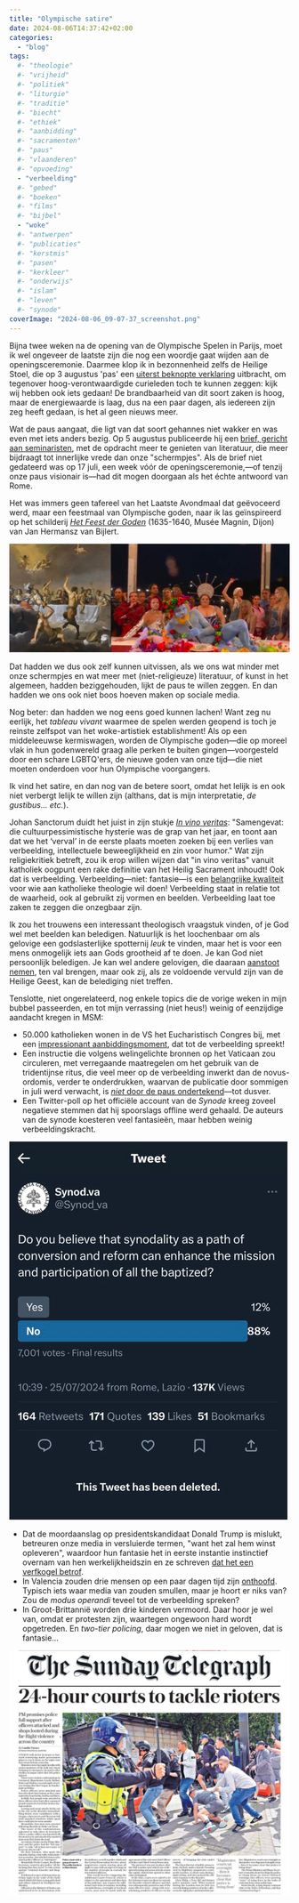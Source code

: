 ```yaml
---
title: "Olympische satire"
date: 2024-08-06T14:37:42+02:00
categories: 
  - "blog"
tags:
  #- "theologie"
  #- "vrijheid"
  #- "politiek"
  #- "liturgie"
  #- "traditie"
  #- "biecht"
  #- "ethiek"
  #- "aanbidding"
  #- "sacramenten"
  #- "paus"
  #- "vlaanderen"
  #- "opvoeding"
  - "verbeelding"
  #- "gebed"
  #- "boeken"
  #- "films"
  #- "bijbel"
  - "woke"
  #- "antwerpen"
  #- "publicaties"
  #- "kerstmis"
  #- "pasen"
  #- "kerkleer"
  #- "onderwijs"
  #- "islam"
  #- "leven"
  #- "synode"
coverImage: "2024-08-06_09-07-37_screenshot.png"
---
```


Bijna twee weken na de opening van de Olympische Spelen in Parijs, moet ik wel ongeveer de laatste zijn die nog een woordje gaat wijden aan de openingsceremonie. Daarmee klop ik in bezonnenheid zelfs de Heilige Stoel, die op 3 augustus 'pas' een [uiterst beknopte verklaring](https://press.vatican.va/content/salastampa/en/bollettino/pubblico/2024/08/03/240803d.html) uitbracht, om tegenover hoog-verontwaardigde curieleden toch te kunnen zeggen: kijk wij hebben ook iets gedaan! De brandbaarheid van dit soort zaken is hoog, maar de energiewaarde is laag, dus na een paar dagen, als iedereen zijn zeg heeft gedaan, is het al geen nieuws meer.

Wat de paus aangaat, die ligt van dat soort gehannes niet wakker en was even met iets anders bezig. Op 5 augustus publiceerde hij een [brief, gericht aan seminaristen](https://www.vatican.va/content/francesco/en/letters/2024/documents/20240717-lettera-ruolo-letteratura-formazione.html), met de opdracht meer te genieten van literatuur, die meer bijdraagt tot innerlijke vrede dan onze "schermpjes". Als de brief niet gedateerd was op 17 juli, een week vóór de openingsceremonie,&#x2014;of tenzij onze paus visionair is&#x2014;had dit mogen doorgaan als het échte antwoord van Rome.

Het was immers geen tafereel van het Laatste Avondmaal dat geëvoceerd werd, maar een feestmaal van Olympische goden, naar ik las geïnspireerd op het schilderij [*Het Feest der Goden*](https://en.wikipedia.org/wiki/Le_Festin_des_dieux) (1635-1640, Musée Magnin, Dijon) van Jan Hermansz van Bijlert.

![img](images/2024-08-06_09-07-37_screenshot.png)

Dat hadden we dus ook zelf kunnen uitvissen, als we ons wat minder met onze schermpjes en wat meer met (niet-religieuze) literatuur, of kunst in het algemeen, hadden beziggehouden, lijkt de paus te willen zeggen. En dan hadden we ons ook niet boos hoeven maken op sociale media.

Nog beter: dan hadden we nog eens goed kunnen lachen! Want zeg nu eerlijk, het *tableau vivant* waarmee de spelen werden geopend is toch je reinste zelfspot van het woke-artistiek establishment! Als op een middeleeuwse kermiswagen, worden de Olympische goden&#x2014;die op moreel vlak in hun godenwereld graag alle perken te buiten gingen&#x2014;voorgesteld door een schare LGBTQ'ers, de nieuwe goden van onze tijd&#x2014;die niet moeten onderdoen voor hun Olympische voorgangers.

Ik vind het satire, en dan nog van de betere soort, omdat het lelijk is en ook niet verbergt lelijk te wíllen zijn (althans, dat is mijn interpretatie, *de gustibus&#x2026; etc.*).

Johan Sanctorum duidt het juist in zijn stukje [*In vino veritas*](https://doorbraak.be/acta-sanctorum-146): "Samengevat: die cultuurpessimistische hysterie was de grap van het jaar, en toont aan dat we het ‘verval’ in de eerste plaats moeten zoeken bij een verlies van verbeelding, intellectuele beweeglijkheid en zin voor humor." Wat zijn religiekritiek betreft, zou ik erop willen wijzen dat "in vino veritas" vanuit katholiek oogpunt een rake definitie van het Heilig Sacrament inhoudt! Ook dat is verbeelding. Verbeelding&#x2014;niet: fantasie&#x2014;is een [belangrijke kwaliteit](https://gelovenleren.net/blog/verstarring-verbeelding-en-fantasie/) voor wie aan katholieke theologie wil doen! Verbeelding staat in relatie tot de waarheid, ook al gebruikt zij vormen en beelden. Verbeelding laat toe zaken te zeggen die onzegbaar zijn.

Ik zou het trouwens een interessant theologisch vraagstuk vinden, of je God wel met beelden kan beledigen. Natuurlijk is het loochenbaar om als gelovige een godslasterlijke spotternij *leuk* te vinden, maar het is voor een mens onmogelijk iets aan Gods grootheid af te doen. Je kan God niet persoonlijk beledigen. Je kan wel andere gelovigen, die daaraan [aanstoot nemen](https://gelovenleren.net/blog/schandalig-geloof/), ten val brengen, maar ook zij, als ze voldoende vervuld zijn van de Heilige Geest, kan de belediging niet treffen. 

Tenslotte, niet ongerelateerd, nog enkele topics die de vorige weken in mijn bubbel passeerden, en tot mijn verrassing (niet heus!) weinig of eenzijdige aandacht kregen in MSM:

-   50.000 katholieken wonen in de VS het Eucharistisch Congres bij, met een [impressionant aanbiddingsmoment](https://x.com/Sachinettiyil/status/1814303463616258357), dat tot de verbeelding spreekt!
-   Een instructie die volgens welingelichte bronnen op het Vaticaan zou circuleren, met verregaande maatregelen om het gebruik van de tridentijnse ritus, die veel meer op de verbeelding inwerkt dan de novus-ordomis, verder te onderdrukken, waarvan de publicatie door sommigen in juli werd verwacht, is [*niet* door de paus ondertekend](https://rorate-caeli.blogspot.com/2024/07/argentine-blog-prohibition-document.html)&#x2014;tot dusver.
-   Een Twitter-poll op het officiële account van de *Synode* kreeg zoveel negatieve stemmen dat hij spoorslags offline werd gehaald. De auteurs van de synode koesteren veel fantasieën, maar hebben weinig verbeeldingskracht.

![img](images/2024-08-06_12-21-06_screenshot.png)

-   Dat de moordaanslag op presidentskandidaat Donald Trump is mislukt, betreuren onze media in versluierde termen, "want het zal hem winst opleveren", waardoor hun fantasie het in eerste instantie instinctief overnam van hen werkelijkheidszin en ze schreven [dat het een verfkogel betrof](https://x.com/BenDreesen/status/1816774324122009639).
-   In Valencia zouden drie mensen op een paar dagen tijd zijn [onthoofd](https://x.com/243_cal/status/1819501328399528312). Typisch iets waar media van zouden smullen, maar je hoort er niks van? Zou de *modus operandi* teveel tot de verbeelding spreken?
-   In Groot-Brittannië worden drie kinderen vermoord. Daar hoor je wel van, omdat er protesten zijn, waartegen ongewoon hard wordt opgetreden. En *two-tier policing*, daar mogen we niet in geloven, dat is fantasie&#x2026;

![img](images/2024-08-06_14-07-54_GUF3JwzXoAABayv.jpeg)


